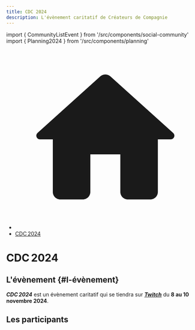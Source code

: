 ```yaml
---
title: CDC 2024
description: L'évènement caritatif de Créateurs de Compagnie
---
```

import { CommunityListEvent } from '/src/components/social-community'
import { Planning2024 } from '/src/components/planning'

<nav aria-label="breadcrumbs" className="page-breadcrumbs">
  <ul className="breadcrumbs">
    <li className="breadcrumbs__item">
      <a className="breadcrumbs__link" href="/">
        <svg viewBox="0 0 24 24" className="breadcrumbs-home">
          <path d="M10 19v-5h4v5c0 .55.45 1 1 1h3c.55 0 1-.45 1-1v-7h1.7c.46 0 .68-.57.33-.87L12.67 3.6c-.38-.34-.96-.34-1.34 0l-8.36 7.53c-.34.3-.13.87.33.87H5v7c0 .55.45 1 1 1h3c.55 0 1-.45 1-1z" fill="currentColor">
          </path>
        </svg>
      </a>
    </li>
    <li className="breadcrumbs__item">
      <a className="breadcrumbs__link" href="/evenement/cdc2024">CDC 2024</a>
    </li>
  </ul>
</nav>

<h1 className="text--center">CDC 2024</h1>

## L'évènement {#l-évènement}

***CDC 2024*** est un évènement caritatif qui se tiendra sur [***Twitch***](https://www.twitch.tv) du **8 au 10 novembre 2024**.

## Les participants

<CommunityListEvent group='cdc2024' />
<br/>

<!-- ## Le planning

<Planning2024 class='margin-top--xl' /> -->